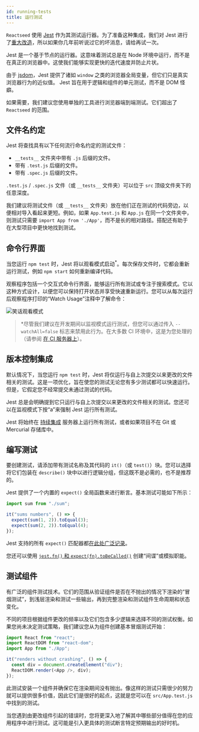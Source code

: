```yaml
---
id: running-tests
title: 运行测试
---
```


`Reactseed` 使用 [Jest](https://jestjs.io/) 作为其测试运行器。为了准备这种集成，我们对 Jest 进行了[重大改造](https://jestjs.io/blog/2016/09/01/jest-15.html)，所以如果你几年前听说过它的坏消息，请给再试一次。

Jest 是一个基于节点的运行器。这意味着测试总是在 Node 环境中运行，而不是在真正的浏览器中。这使我们能够实现更快的迭代速度并防止片状。

由于 [jsdom](https://github.com/tmpvar/jsdom)，Jest 提供了诸如 `window` 之类的浏览器全局变量，但它们只是真实浏览器行为的近似值。 Jest 旨在用于逻辑和组件的单元测试，而不是 DOM 怪癖。

如果需要，我们建议您使用单独的工具进行浏览器端到端测试。它们超出了 `Reactseed` 的范围。

## 文件名约定

Jest 将查找具有以下任何流行命名约定的测试文件：

- `__tests__` 文件夹中带有 `.js` 后缀的文件。
- 带有 `.test.js` 后缀的文件。
- 带有 `.spec.js` 后缀的文件。

`.test.js` / `.spec.js` 文件（或 `__tests__` 文件夹）可以位于 `src` 顶级文件夹下的任意深度。

我们建议将测试文件（或 `__tests__` 文件夹）放在他们正在测试的代码旁边，以便相对导入看起来更短。例如，如果 `App.test.js` 和 `App.js` 在同一个文件夹中，则测试只需要 `import App from './App'`，而不是长的相对路径。搭配还有助于在大型项目中更快地找到测试。

## 命令行界面

当您运行 `npm test` 时，Jest 将以观看模式启动<sup>\*</sup>。每次保存文件时，它都会重新运行测试，例如 `npm start` 如何重新编译代码。

观察程序包括一个交互式命令行界面，能够运行所有测试或专注于搜索模式。它以这种方式设计，以便您可以保持打开状态并享受快速重新运行。您可以从每次运行后观察程序打印的“Watch Usage”注释中了解命令：

![笑话观看模式](https://jestjs.io/img/blog/15-watch.gif)

> \*尽管我们建议在开发期间以监视模式运行测试，但您可以通过传入 `--watchAll=false` 标志来禁用此行为。在大多数 CI 环境中，这是为您处理的（请参阅 [在 CI 服务器上](#on-ci-servers)）。

## 版本控制集成

默认情况下，当您运行 `npm test` 时，Jest 将仅运行与自上次提交以来更改的文件相关的测试。这是一项优化，旨在使您的测试无论您有多少测试都可以快速运行。但是，它假定您不经常提交未通过测试的代码。

Jest 总是会明确提到它只运行与自上次提交以来更改的文件相关的测试。您还可以在监视模式下按“a”来强制 Jest 运行所有测试。

Jest 将始终在 [持续集成](#continuous-integration) 服务器上运行所有测试，或者如果项目不在 Git 或 Mercurial 存储库中。

## 编写测试

要创建测试，请添加带有测试名称及其代码的 `it()`（或 `test()`）块。您可以选择将它们包装在 `describe()` 块中以进行逻辑分组，但这既不是必需的，也不是推荐的。

Jest 提供了一个内置的 `expect()` 全局函数来进行断言。基本测试可能如下所示：

```js
import sum from "./sum";

it("sums numbers", () => {
  expect(sum(1, 2)).toEqual(3);
  expect(sum(2, 2)).toEqual(4);
});
```

Jest 支持的所有 `expect()` 匹配器都[在此处广泛记录](https://jestjs.io/docs/en/expect.html#content)。

您还可以使用 [`jest.fn()` 和 `expect(fn).toBeCalled()`](https://jestjs.io/docs/en/expect.html#tohavebeencall) 创建“间谍”或模拟职能。

## 测试组件

有广泛的组件测试技术。它们的范围从验证组件是否在不抛出的情况下渲染的“冒烟测试”，到浅层渲染和测试一些输出，再到完整渲染和测试组件生命周期和状态变化。

不同的项目根据组件更改的频率以及它们包含多少逻辑来选择不同的测试权衡。如果您尚未决定测试策略，我们建议您从为组件创建基本冒烟测试开始：

```js
import React from "react";
import ReactDOM from "react-dom";
import App from "./App";

it("renders without crashing", () => {
  const div = document.createElement("div");
  ReactDOM.render(<App />, div);
});
```

此测试安装一个组件并确保它在渲染期间没有抛出。像这样的测试只需很少的努力就可以提供很多价值，因此它们是很好的起点，这就是您可以在 `src/App.test.js` 中找到的测试。

当您遇到由更改组件引起的错误时，您将更深入地了解其中哪些部分值得在您的应用程序中进行测试。这可能是引入更具体的测试断言特定预期输出的好时机。
